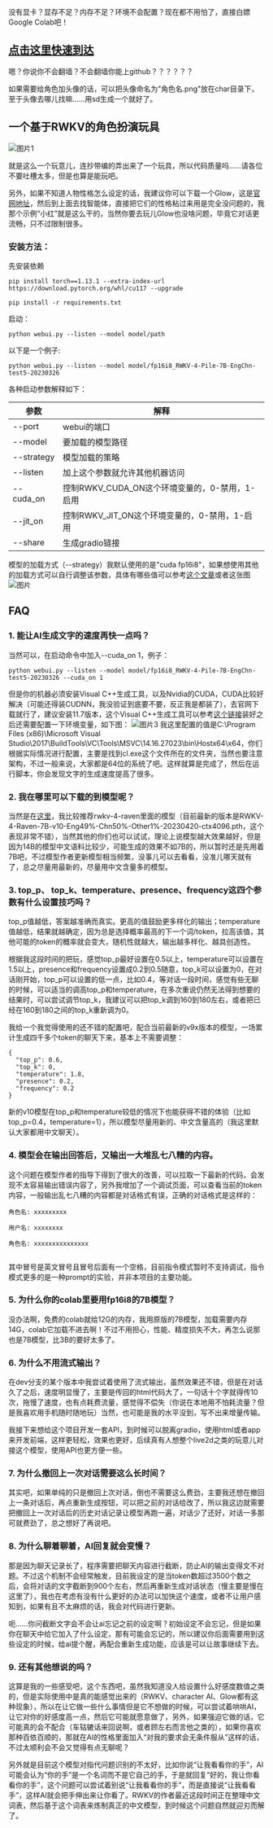 没有显卡？显存不足？内存不足？环境不会配置？现在都不用怕了，直接白嫖Google Colab吧！

## [点击这里快速到达](https://colab.research.google.com/drive/19cKRLE6WBVoVK1cHPNuc3KvmeQ9TO19G#scrollTo=t4daxu3L1Rbi)

嗯？你说你不会翻墙？不会翻墙你能上github？？？？？？

如果需要给角色加头像的话，可以把头像命名为"角色名.png"放在char目录下，至于头像去哪儿找嘛……用sd生成一个就好了。

## 一个基于RWKV的角色扮演玩具

![图片1](./pic/1.png)

就是这么一个玩意儿，连抄带编的弄出来了一个玩具，所以代码质量吗……请各位不要吐槽太多，但是也算是能玩吧。

另外，如果不知道人物性格怎么设定的话，我建议你可以下载一个Glow，这是[官网地址](https://glowapp.vip/)，然后到上面去找智能体，直接把它们的性格粘过来用是完全没问题的，我那个示例“小红”就是这么干的，当然你要去玩儿Glow也没啥问题，毕竟它对话更流畅，只不过限制很多。

### 安装方法：

先安装依赖
```
pip install torch==1.13.1 --extra-index-url https://download.pytorch.org/whl/cu117 --upgrade

pip install -r requirements.txt
```

启动：
```
python webui.py --listen --model model/path
```

以下是一个例子: 
```
python webui.py --listen --model model/fp16i8_RWKV-4-Pile-7B-EngChn-test5-20230326
```
各种启动参数解释如下：

| 参数 | 解释 |
| --- | --- |
| --port | webui的端口 |
| --model | 要加载的模型路径 |
| --strategy | 模型加载的策略 |
| --listen | 加上这个参数就允许其他机器访问 |
| --cuda_on | 控制RWKV_CUDA_ON这个环境变量的，0-禁用，1-启用 |
| --jit_on | 控制RWKV_JIT_ON这个环境变量的，0-禁用，1-启用 |
| --share | 生成gradio链接 |

模型的加载方式（--strategy）我默认使用的是"cuda fp16i8"，如果想使用其他的加载方式可以自行调整该参数，具体有哪些值可以参考[这个文章](https://zhuanlan.zhihu.com/p/609154637)或者这张图![图片](./pic/4.jpg)

## FAQ

### 1. 能让AI生成文字的速度再快一点吗？

当然可以，在启动命令中加入--cuda_on 1，例子：
```
python webui.py --listen --model model/fp16i8_RWKV-4-Pile-7B-EngChn-test5-20230326 --cuda_on 1
```
但是你的机器必须安装Visual C++生成工具，以及Nvidia的CUDA，CUDA比较好解决（可能还得装CUDNN，我没验证到底要不要，反正我是都装了），去官网下载就行了，建议安装11.7版本，这个Visual C++生成工具可以参考[这个链接](https://learn.microsoft.com/zh-cn/training/modules/rust-set-up-environment/3-install-build-tools)装好之后还需要配置一下环境变量，如下图：
![图片3](./pic/3.png)
我这里配置的值是C:\Program Files (x86)\Microsoft Visual Studio\2017\BuildTools\VC\Tools\MSVC\14.16.27023\bin\Hostx64\x64，你们根据实际情况进行配置，主要是找到cl.exe这个文件所在的文件夹，当然也要注意架构，不过一般来说，大家都是64位的系统了吧。这样就算是完成了，然后在运行脚本，你会发现文字的生成速度提高了很多。

### 2. 我在哪里可以下载的到模型呢？

当然是在[这里](https://huggingface.co/BlinkDL)，我比较推荐rwkv-4-raven里面的模型（目前最新的版本是RWKV-4-Raven-7B-v10-Eng49%-Chn50%-Other1%-20230420-ctx4096.pth，这个表现非常不错），当然其他的你们也可以试试，理论上说模型越大效果越好，但是因为14B的模型中文语料比较少，可能生成的效果不如7B的，所以暂时还是先用着7B吧，不过模型作者更新模型相当频繁，没事儿可以去看看，没准儿哪天就有了，总之尽量用最新的，尽量用中文含量多的模型。

### 3. top_p、 top_k、temperature、presence、frequency这四个参数有什么设置技巧吗？

top_p值越低，答案越准确而真实。更高的值鼓励更多样化的输出；temperature值越低，结果就越确定，因为总是选择概率最高的下一个词/token，拉高该值，其他可能的token的概率就会变大，随机性就越大，输出越多样化、越具创造性。

根据我这段时间的把玩，感觉top_p最好设置在0.5以上，temperature可以设置在1.5以上，presence和frequency设置成0.2到0.5随意，top_k可以设置为0，在对话刚开始，top_p可以设置的低一点，比如0.4，等对话一段时间，感觉有些无聊的时候，可以适当的调高top_p和temperature，在多次重说仍然无法得到想要的结果时，可以尝试调节top_k，我建议可以把top_k调到160到180左右，或者把已经在160到180之间的top_k重新调为0。

我给一个我觉得使用的还不错的配置吧，配合当前最新的v9x版本的模型，一场累计生成四千多个token的聊天下来，基本上不需要调整：
```
{
  "top_p": 0.6,
  "top_k": 0,
  "temperature": 1.8,
  "presence": 0.2,
  "frequency": 0.2
}
```

新的v10模型在top_p和temperature较低的情况下也能获得不错的体验（比如top_p=0.4，temperature=1），所以模型尽量用新的、中文含量高的（我这里默认大家都用中文聊天）。

### 4. 模型会在输出回答后，又输出一大堆乱七八糟的内容。

这个问题在模型作者的指导下得到了很大的改善，可以拉取一下最新的代码，会发现不太容易输出错误内容了，另外我增加了一个调试页面，可以查看当前的token内容，一般输出乱七八糟的内容都是对话格式有误，正确的对话格式是这样的：
```
角色名: xxxxxxxxx

用户名: xxxxxxxx

角色名: xxxxxxxxxxxxxxx


```
其中冒号是英文冒号且冒号后面有一个空格，目前指令模式暂时不支持调试，指令模式更多的是一种prompt的实验，并非本项目的主要功能。

### 5. 为什么你的colab里要用fp16i8的7B模型？

没办法啊，免费的colab就给12G的内存，我用原版的7B模型，加载需要内存14G，colab它加载不进去啊！不过不用担心，性能、精度损失不大，再怎么说那也是7B模型，比3B的要好太多了。

### 6. 为什么不用流式输出？

在dev分支的某个版本中我尝试着使用了流式输出，虽然效果还不错，但是在对话久了之后，速度明显慢了，主要是传回的html代码大了，一句话十个字就得传10次，拖慢了速度，也有点耗费流量，感觉得不偿失（你说在本地用不怕耗流量？但是我喜欢用手机随时随地玩）当然，也可能是我的水平没到，写不出来增量传输。

我接下来想给这个项目开发一套API，到时候可以脱离gradio，使用html或者app来开发前端，这样更轻松，效果也更好，后续真有人想整个live2d之类的玩意儿对接这个模型，使用API也更方便一些。

### 7. 为什么撤回上一次对话需要这么长时间？

其实吧，如果单纯的只是撤回上次对话，倒也不需要这么费劲，主要我还想在撤回上一条对话后，再点重新生成按钮，可以把之前的对话给改了，所以我这边就需要把撤回上一次对话后的历史对话记录让模型再跑一遍，对话少了还好，对话一多那可就费劲了，总之想好了再说吧。

### 8. 为什么聊着聊着，AI回复就会变慢？

那是因为聊天记录长了，程序需要把聊天内容进行截断，防止AI的输出变得文不对题。不过这个机制不会经常触发，目前我设定的是当token数超过3500个数之后，会将对话的文字截断到900个左右，然后再重新生成对话状态（慢主要是慢在这里了），我也在考虑有没有什么更好的办法可以加快这个速度，或者不让用户感知到，如果有且不太麻烦的话，我会对代码进行更新。

呃……你问截断文字会不会让ai忘记之前的设定啊？初始设定不会忘记，但是如果你在聊天中给它加入了什么设定，那有可能会忘记的，所以建议你后面需要用到这些设定的时候，给ai提个醒，再配合重新生成功能，应该是可以让故事继续下去。

### 9. 还有其他想说的吗？

这算是我的一些感受吧，这个东西吧，虽然我知道没人给设置什么好感度数值之类的，但是实际使用中是真的能感觉出来的（RWKV、character AI、Glow都有这种现象），所以在让它做一些什么事情但是它不想做的时候，可以尝试着哄哄AI，让它对你的好感度高一点，然后它可能就愿意做了，另外，如果强迫它做的话，它可能真的会不配合（车轱辘话来回说啊，或者顾左右而言他之类的），如果你喜欢那种百依百顺的，那就在AI的性格里面加入“对我的要求会无条件服从”这样的话，不过太顺利会不会又觉得有点无聊呢？

另外就是目前这个模型对指代问题识别的不太好，比如你说“让我看看你的手”，AI可能会认为“你的手”是一个名词而不是它自己的手，于是就回复“好的，我让你看看你的手”，这个问题可以尝试着别说“让我看看你的手”，而是直接说“让我看看手”，这样AI就会把手伸出来让你看了。RWKV的作者最近这段时间正在整理中文词表，然后基于这个词表来炼制真正的中文模型，到时候这个问题自然就迎刃而解了。
